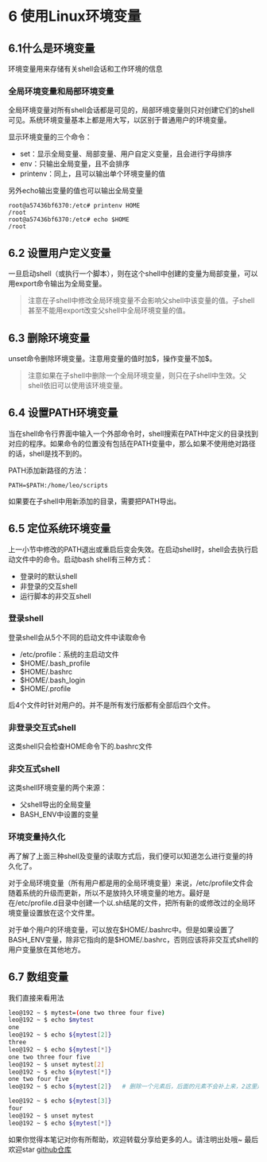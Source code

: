 # 6 使用Linux环境变量

## 6.1什么是环境变量

环境变量用来存储有关shell会话和工作环境的信息

### 全局环境变量和局部环境变量

全局环境变量对所有shell会话都是可见的，局部环境变量则只对创建它们的shell可见。系统环境变量基本上都是用大写，以区别于普通用户的环境变量。

显示环境变量的三个命令：

- set：显示全局变量、局部变量、用户自定义变量，且会进行字母排序
- env：只输出全局变量，且不会排序
- printenv：同上，且可以输出单个环境变量的值

另外echo输出变量的值也可以输出全局变量

```
root@a57436bf6370:/etc# printenv HOME
/root
root@a57436bf6370:/etc# echo $HOME
/root
```

## 6.2 设置用户定义变量

一旦启动shell（或执行一个脚本），则在这个shell中创建的变量为局部变量，可以用export命令输出为全局变量。

> 注意在子shell中修改全局环境变量不会影响父shell中该变量的值。子shell甚至不能用export改变父shell中全局环境变量的值。

## 6.3 删除环境变量

unset命令删除环境变量。注意用变量的值时加\$，操作变量不加$。

> 注意如果在子shell中删除一个全局环境变量，则只在子shell中生效。父shell依旧可以使用该环境变量。

## 6.4 设置PATH环境变量

当在shell命令行界面中输入一个外部命令时，shell搜索在PATH中定义的目录找到对应的程序。如果命令的位置没有包括在PATH变量中，那么如果不使用绝对路径的话，shell是找不到的。

PATH添加新路径的方法：

```
PATH=$PATH:/home/leo/scripts
```

如果要在子shell中用新添加的目录，需要把PATH导出。

## 6.5 定位系统环境变量

上一小节中修改的PATH退出或重启后变会失效。在启动shell时，shell会去执行启动文件中的命令。启动bash shell有三种方式：

- 登录时的默认shell
- 非登录的交互shell
- 运行脚本的非交互shell

### 登录shell

登录shell会从5个不同的启动文件中读取命令

- /etc/profile：系统的主启动文件
- $HOME/.bash_profile
- $HOME/.bashrc
- $HOME/.bash_login
- $HOME/.profile

后4个文件时针对用户的。并不是所有发行版都有全部后四个文件。

### 非登录交互式shell

这类shell只会检查HOME命令下的.bashrc文件

### 非交互式shell

这类shell环境变量的两个来源：

- 父shell导出的全局变量
- BASH_ENV中设置的变量

### 环境变量持久化

再了解了上面三种shell及变量的读取方式后，我们便可以知道怎么进行变量的持久化了。

对于全局环境变量（所有用户都是用的全局环境变量）来说，/etc/profile文件会随着系统的升级而更新，所以不是放持久环境变量的地方。最好是在/etc/profile.d目录中创建一个以.sh结尾的文件，把所有新的或修改过的全局环境变量设置放在这个文件里。

对于单个用户的环境变量，可以放在\$HOME/.bashrc中。但是如果设置了BASH_ENV变量，除非它指向的是$HOME/.bashrc，否则应该将非交互式shell的用户变量放在其他地方。

## 6.7 数组变量

我们直接来看用法

```bash
leo@192 ~ $ mytest=(one two three four five)
leo@192 ~ $ echo $mytest
one
leo@192 ~ $ echo ${mytest[2]}
three
leo@192 ~ $ echo ${mytest[*]}
one two three four five
leo@192 ~ $ unset mytest[2]
leo@192 ~ $ echo ${mytest[*]}
one two four five
leo@192 ~ $ echo ${mytest[2]}   # 删除一个元素后，后面的元素不会补上来，2这里是空着的

leo@192 ~ $ echo ${mytest[3]}
four
leo@192 ~ $ unset mytest
leo@192 ~ $ echo ${mytest[*]}

```

如果你觉得本笔记对你有所帮助，欢迎转载分享给更多的人。请注明出处哦~
最后欢迎star [github仓库](https://github.com/LeoSirius/notes)
